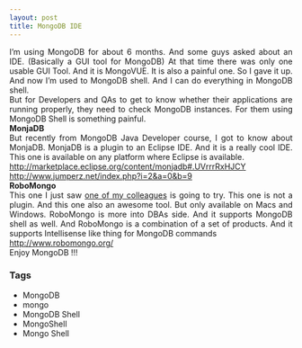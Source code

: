 ```yaml
---
layout: post
title: MongoDB IDE
---
```


<div dir="ltr" style="text-align: left;" trbidi="on"><div align="justify">I’m using MongoDB for about 6 months. And some guys asked about an IDE. (Basically a GUI tool for MongoDB) At that time there was only one usable GUI Tool. And it is MongoVUE. It is also a painful one. So I gave it up. And now I’m used to MongoDB shell. And I can do everything in MongoDB shell. </div><div align="justify">But for Developers and QAs to get to know whether their applications are running properly, they need to check MongoDB instances. For them using MongoDB Shell is something painful.</div><div align="justify"><strong>MonjaDB</strong></div><div align="justify">But recently from MongoDB Java Developer course, I got to know about MonjaDB. MonjaDB is a plugin to an Eclipse IDE. And it is a really cool IDE. This one is available on any platform where Eclipse is available.</div><div align="justify"><a href="http://marketplace.eclipse.org/content/monjadb#.UVrrrRxHJCY" title="http://marketplace.eclipse.org/content/monjadb#.UVrrrRxHJCY">http://marketplace.eclipse.org/content/monjadb#.UVrrrRxHJCY</a></div><div align="justify"><a href="http://www.jumperz.net/index.php?i=2&amp;a=0&amp;b=9" title="http://www.jumperz.net/index.php?i=2&amp;a=0&amp;b=9">http://www.jumperz.net/index.php?i=2&amp;a=0&amp;b=9</a></div><div align="justify"><strong>RoboMongo</strong></div><div align="justify">This one I just saw <a href="http://www.dbfriend.net/" target="_blank">one of my colleagues</a> is going to try. This one is not a plugin. And this one also an awesome tool. But only available on Macs and Windows. RoboMongo is more into DBAs side. And it supports MongoDB shell as well. And RoboMongo is a combination of a set of products. And it supports Intellisense like thing for MongoDB commands</div><div align="justify"><a href="http://www.robomongo.org/" title="http://www.robomongo.org/">http://www.robomongo.org/</a>&nbsp;</div><div align="justify">Enjoy MongoDB !!!</div></div>

### Tags

- MongoDB
- mongo
- MongoDB Shell
- MongoShell
- Mongo Shell
